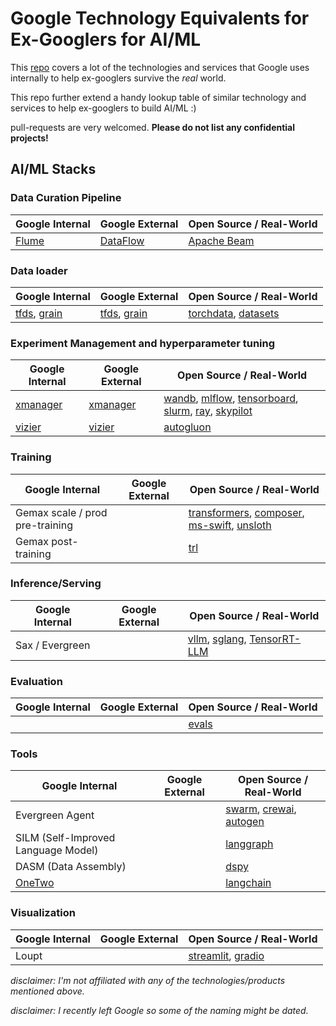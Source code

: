 # Google Technology Equivalents for Ex-Googlers for AI/ML

This [repo](https://github.com/jhuangtw/xg2xg) covers a lot of the technologies and services that Google uses internally to help ex-googlers survive the *real* world.

This repo further extend a handy lookup table of similar technology and services to help ex-googlers to build AI/ML :)

pull-requests are very welcomed. __Please do not list any confidential projects!__

## AI/ML Stacks

### Data Curation Pipeline

| Google Internal | Google External                          | Open Source / Real-World                 |
| --------------- | ---------------------------------------- | ---------------------------------------- |
| [Flume](https://ai.google/research/pubs/pub35650)   | [DataFlow](https://cloud.google.com/dataflow)  | [Apache Beam](https://beam.apache.org/) |

### Data loader

| Google Internal | Google External                          | Open Source / Real-World                 |
| --------------- | ---------------------------------------- | ---------------------------------------- |
| [tfds](https://www.tensorflow.org/datasets), [grain](https://github.com/google/grain)   | [tfds](https://www.tensorflow.org/datasets), [grain](https://github.com/google/grain)  | [torchdata](https://github.com/pytorch/data), [datasets](https://github.com/huggingface/datasets) |

### Experiment Management and hyperparameter tuning

| Google Internal | Google External                          | Open Source / Real-World                 |
| --------------- | ---------------------------------------- | ---------------------------------------- |
| [xmanager](https://github.com/google-deepmind/xmanager)   | [xmanager](https://github.com/google-deepmind/xmanager)  | [wandb](https://github.com/wandb/wandb), [mlflow](https://github.com/mlflow/mlflow), [tensorboard](https://github.com/tensorflow/tensorboard), [slurm](https://github.com/SchedMD/slurm), [ray](https://github.com/ray-project/ray), [skypilot](https://github.com/skypilot-org/skypilot) |
| [vizier](https://github.com/google/vizier) | [vizier](https://github.com/google/vizier) | [autogluon](https://github.com/autogluon/autogluon) |


### Training

| Google Internal | Google External                          | Open Source / Real-World                 |
| --------------- | ---------------------------------------- | ---------------------------------------- |
| Gemax scale / prod pre-training   |  | [transformers](https://github.com/huggingface/transformers), [composer](https://github.com/mosaicml/composer), [ms-swift](https://github.com/modelscope/ms-swift), [unsloth](https://github.com/unslothai/unsloth) |
| Gemax post-training    |  | [trl](https://github.com/huggingface/trl) |


### Inference/Serving

| Google Internal | Google External                          | Open Source / Real-World                 |
| --------------- | ---------------------------------------- | ---------------------------------------- |
| Sax / Evergreen  |   | [vllm](https://github.com/vllm-project/vllm), [sglang](https://github.com/sgl-project/sglang), [TensorRT-LLM](https://github.com/NVIDIA/TensorRT-LLM) |


### Evaluation

| Google Internal | Google External                          | Open Source / Real-World                 |
| --------------- | ---------------------------------------- | ---------------------------------------- |
| []() | []() | [evals](https://github.com/openai/evals) |

### Tools

| Google Internal | Google External                          | Open Source / Real-World                 |
| --------------- | ---------------------------------------- | ---------------------------------------- |
| Evergreen Agent   | | [swarm](https://github.com/openai/swarm), [crewai](https://github.com/crewAIInc/crewAI), [autogen](https://github.com/microsoft/autogen) |
| SILM (Self-Improved Language Model)   |   | [langgraph](https://github.com/langchain-ai/langgraph) |
| DASM (Data Assembly)   |   | [dspy](https://github.com/stanfordnlp/dspy) |
| [OneTwo](https://github.com/google-deepmind/onetwo) | | [langchain](https://github.com/langchain-ai/langchain) |

### Visualization

| Google Internal | Google External                          | Open Source / Real-World                 |
| --------------- | ---------------------------------------- | ---------------------------------------- |
| Loupt   |  | [streamlit](https://github.com/streamlit/streamlit), [gradio](https://github.com/gradio-app/gradio) |


*disclaimer: I'm not affiliated with any of the technologies/products mentioned above.*

*disclaimer: I recently left Google so some of the naming might be dated.*

